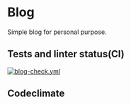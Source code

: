 # Blog

Simple blog for personal purpose.

## Tests and linter status(CI)

[![blog-check.yml](https://github.com/RamiGaggi/rami-gaggi-blog/actions/workflows/blog-check.yml/badge.svg)](https://github.com/RamiGaggi/rami-gaggi-blog/actions/workflows/blog-check.yml)

## Codeclimate
